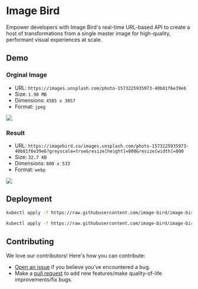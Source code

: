 # Image Bird

Empower developers with Image Bird's real-time URL-based API to create a host of transformations
from a single master image for high-quality, performant visual experiences at scale.

## Demo

### Orginal Image

* URL: `https://images.unsplash.com/photo-1573225935973-40b81f6e39e6`
* Size: `1.98 MB`
* Dimensions: `4585 x 3057`
* Format: `jpeg`

![](https://imagebird.co/images.unsplash.com/photo-1573225935973-40b81f6e39e6?resize[height]=600&resize[width]=600)

### Result

* URL: `https://imagebird.co/images.unsplash.com/photo-1573225935973-40b81f6e39e6?greyscale=true&resize[height]=800&resize[width]=800`
* Size: `32.7 KB`
* Dimensions: `800 x 533`
* Format: `webp`

![](https://imagebird.co/images.unsplash.com/photo-1573225935973-40b81f6e39e6?format=webp&greyscale=true&resize[height]=800&resize[width]=800)

## Deployment

```bash
kubectl apply -f https://raw.githubusercontent.com/image-bird/image-bird/main/image-bird.yaml

kubectl apply -f https://raw.githubusercontent.com/image-bird/image-bird/main/image-bird-ingress.yaml
```

## Contributing

We love our contributors! Here's how you can contribute:

- [Open an issue](https://github.com/image-bird/image-bird/issues) if you believe you've encountered a bug.
- Make a [pull request](https://github.com/image-bird/image-bird/pull) to add new features/make quality-of-life improvements/fix bugs.
